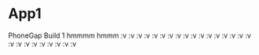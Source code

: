 # App1
PhoneGap Build 1
hmmmm
hmmm
:v
:v
:v :v :v :v :v :v :v :v :v :v :v :v :v :v :v :v :v :v :v :v :v :v :v :v 
